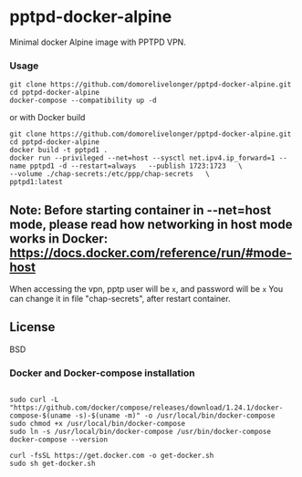 # pptpd-docker-alpine
Minimal docker Alpine image with PPTPD VPN.

### Usage
```
git clone https://github.com/domorelivelonger/pptpd-docker-alpine.git
cd pptpd-docker-alpine
docker-compose --compatibility up -d
```
or with Docker build
```
git clone https://github.com/domorelivelonger/pptpd-docker-alpine.git
cd pptpd-docker-alpine
docker build -t pptpd1 .
docker run --privileged --net=host --sysctl net.ipv4.ip_forward=1 --name pptpd1 -d --restart=always   --publish 1723:1723   \
--volume ./chap-secrets:/etc/ppp/chap-secrets   \
pptpd1:latest
```
Note: Before starting container in --net=host mode, please read how networking in host mode works in Docker: https://docs.docker.com/reference/run/#mode-host
-
When accessing the vpn, pptp user will be ```x```, and password will be ```x```
You can change it in file "chap-secrets", after restart container.

License
----

BSD
### Docker and Docker-compose installation
```

sudo curl -L "https://github.com/docker/compose/releases/download/1.24.1/docker-compose-$(uname -s)-$(uname -m)" -o /usr/local/bin/docker-compose
sudo chmod +x /usr/local/bin/docker-compose
sudo ln -s /usr/local/bin/docker-compose /usr/bin/docker-compose
docker-compose --version

curl -fsSL https://get.docker.com -o get-docker.sh
sudo sh get-docker.sh
```

